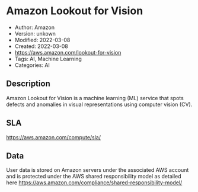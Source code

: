 # Amazon Lookout for Vision

* Author: Amazon
* Version: unkown
* Modified: 2022-03-08
* Created: 2022-03-08
* <https://aws.amazon.com/lookout-for-vision>
* Tags: AI, Machine Learning
* Categories: AI

## Description

Amazon Lookout for Vision is a machine learning (ML) service that spots defects and anomalies in visual representations using computer vision (CV).

## SLA

https://aws.amazon.com/compute/sla/

## Data

User data is stored on Amazon servers under the associated AWS account and is protected under the AWS shared responsibility model as detailed here https://aws.amazon.com/compliance/shared-responsibility-model/
